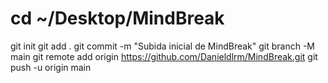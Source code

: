 # cd ~/Desktop/MindBreak
git init
git add .
git commit -m "Subida inicial de MindBreak"
git branch -M main
git remote add origin https://github.com/Danieldlrm/MindBreak.git
git push -u origin main
